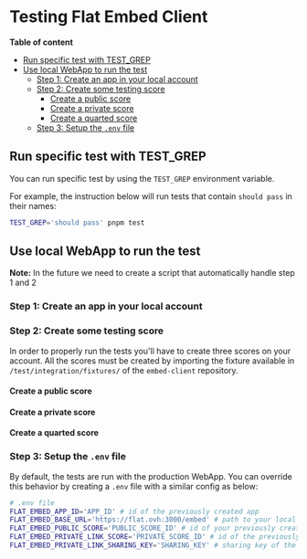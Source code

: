# Testing Flat Embed Client

**Table of content**

<!-- Note for contributors: please use the GitHub preset for the TOC Generator -->

<!-- TOC start (generated with https://github.com/derlin/bitdowntoc) -->

- [Run specific test with TEST_GREP](#run-specific-test-with-test_grep)
- [Use local WebApp to run the test](#use-local-webapp-to-run-the-test)
   * [Step 1: Create an app in your local account](#step-1-create-an-app-in-your-local-account)
   * [Step 2: Create some testing score](#step-2-create-some-testing-score)
      + [Create a public score](#create-a-public-score)
      + [Create a private score](#create-a-private-score)
      + [Create a quarted score](#create-a-quarted-score)
   * [Step 3: Setup the `.env` file](#step-3-setup-the-env-file)

<!-- TOC end -->

## Run specific test with TEST_GREP

You can run specific test by using the `TEST_GREP` environment variable.

For example, the instruction below will run tests that contain `should pass` in their names:

```bash
TEST_GREP='should pass' pnpm test
```

## Use local WebApp to run the test

**Note:** In the future we need to create a script that automatically handle step 1 and 2

### Step 1: Create an app in your local account

### Step 2: Create some testing score

In order to properly run the tests you'll have to create three scores on your account. All the scores must be created by importing the fixture available in `/test/integration/fixtures/` of the `embed-client` repository.

#### Create a public score

#### Create a private score


#### Create a quarted score

### Step 3: Setup the `.env` file

By default, the tests are run with the production WebApp. You can override this behavior by creating a `.env` file with a similar config as below:

```bash
# .env file
FLAT_EMBED_APP_ID='APP_ID' # id of the previously created app
FLAT_EMBED_BASE_URL='https://flat.ovh:3000/embed' # path to your local embed WebApp
FLAT_EMBED_PUBLIC_SCORE='PUBLIC_SCORE_ID' # id of your previously create public score
FLAT_EMBED_PRIVATE_LINK_SCORE='PRIVATE_SCORE_ID' # id of the previously created private score
FLAT_EMBED_PRIVATE_LINK_SHARING_KEY='SHARING_KEY' # sharing key of the previously created private score
```
